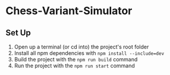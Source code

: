 # Chess-Variant-Simulator

## Set Up

1. Open up a terminal (or cd into) the project's root folder
2. Install all npm dependencies with `npm install --include=dev`
3. Build the project with the `npm run build` command
4. Run the project with the `npm run start` command
